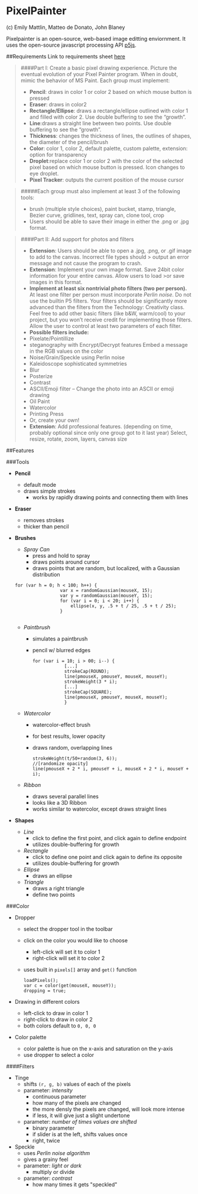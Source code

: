 # PixelPainter
(c) Emily Mattlin, Matteo de Donato, John Blaney

Pixelpainter is an open-source, web-based image editting enviornment.
It uses the open-source javascript processing API [p5js](p5js.org).


##Requirements
Link to requirements sheet [here](https://trinityschoolnyc.myschoolapp.com/ftpimages/390/download/download_1789690.pdf)

> ####Part I: ​Create a basic pixel drawing experience.
>Picture the eventual evolution of your Pixel Painter program. When in doubt, mimic the behavior of MS Paint.
>Each group must implement:
> - **Pencil**: draws in color 1 or color 2 based on which mouse button is pressed
> - **Eraser**: ​draws in color2
> - **Rectangle/Ellipse**: ​draws a rectangle/ellipse outlined with color 1 and filled with color 2. Use double buffering to see the “growth”.
> - **Line**:​draws a straight line between two points. Use double buffering to see the “growth”.
> - **Thickness**: ​changes the thickness of lines, the outlines of shapes, the diameter of the pencil/brush
> - **Color**: ​color 1, color 2, default palette, custom palette, extension: option for transparency
> - **Droplet**:​​replace color 1 or color 2 with the color of the selected pixel based on which mouse button is pressed.
> Icon changes to eye droplet.
> - **Pixel Tracker**: ​outputs the current position of the mouse cursor

>#####Each group must also implement at least 3 of the following tools:
>  * brush (multiple style choices), paint bucket, stamp, triangle, Bezier curve, gridlines, text, spray can, clone tool, crop
>  * Users should be able to save their image in either the .png or .jpg format.

> ####Part II: ​Add support for photos and filters
> - **Extension**: Users should be able to open a .jpg, .png, or .gif image to add to the canvas. Incorrect file types should > output an error message and not cause the program to crash.
> - **Extension**: Implement your own image format. Save 24­bit color information for your entire canvas. Allow users to load >or save images in this format.
> - **Implement at least six non­trivial photo filters (two per person).** At least one filter per person must incorporate
> *Perlin noise*. Do not use the built­in P5 filters. Your
> filters should be significantly more advanced than the filters from the Technology: Creativity class. Feel free to add
> other basic filters (like b&W, warm/cool) to
> your project, but you won’t receive credit for implementing those filters. Allow the user to control at least two
> parameters of each filter.
> - **Possible filters include:**
> - Pixelate/Pointillize
> - steganography with Encrypt/Decrypt features­ Embed a message in the RGB values on the color
> - Noise/Grain/Speckle using Perlin noise
> - Kaleidoscope­ sophisticated symmetries
> - Blur
> - Posterize
> - Contrast
> - ASCII/Emoji filter – Change the photo into an ASCII or emoji drawing
> - Oil Paint
> - Watercolor
> - Printing Press
> - Or, create your own!
> - **Extension​**: Add professional features. (depending on time, probably optional since only one group got to it last year)
>­Select, resize, rotate, zoom, layers, canvas size

##Features

###Tools
- **Pencil**
  * default mode
  * draws simple strokes
    * works by rapidly drawing points and connecting them with lines
- **Eraser**
  * removes strokes
  * thicker than pencil

- **Brushes**
  * *Spray Can*
    * press and hold to spray
    * draws points around cursor
    * draws points that are random, but localized, with a Gaussian distribution
    
   ```
   for (var h = 0; h < 100; h++) {
                    var x = randomGaussian(mouseX, 15);
                    var y = randomGaussian(mouseY, 15);
                    for (var i = 0; i < 20; i++) {
                        ellipse(x, y, .5 + t / 25, .5 + t / 25);
                    }
                    
    ```
    
  * *Paintbrush*
    * simulates a paintbrush
    * pencil w/ blurred edges
 
        ```
        for (var i = 10; i > 00; i--) {
                    [...]
                    strokeCap(ROUND);
                    line(pmouseX, pmouseY, mouseX, mouseY);
                    strokeWeight(3 * i);
                    [...]
                    strokeCap(SQUARE);
                    line(pmouseX, pmouseY, mouseX, mouseY);
                    }
         ```
         
  * *Watercolor*
    * watercolor-effect brush
    * for best results, lower opacity
    * draws random, overlapping lines
   
       ```
       strokeWeight(t/50+random(3, 6));
       //[randomize opacity]
       line(pmouseX + 2 * i, pmouseY + i, mouseX + 2 * i, mouseY + i);
       ```
  * *Ribbon*
    * draws several parallel lines
    * looks like a 3D Ribbon
    * works similar to watercolor, except draws straight lines
- **Shapes**
  * *Line*
    * click to define the first point, and click again to define endpoint
    * utilizes double-buffering for growth
  * *Rectangle*
    * click to define one point and click again to define its opposite
    * utilizes double-buffering for growth
  * *Ellipse*
    * draws an ellipse
  * *Triangle*
    * draws a right triangle
    * define two points

###Color
- Dropper
  * select the dropper tool in the toolbar
  * click on the color you would like to choose
    * left-click will set it to color 1
    * right-click will set it to color 2
  * uses built in ```pixels[]``` array and ``get()`` function
    
    ```
    loadPixels();
    var c = color(get(mouseX, mouseY));
    dropping = true;
    ```
    
- Drawing in different colors
  * left-click to draw in color 1
  * right-click to draw in color 2
  * both colors default to ```0, 0, 0```
- Color palette
  * color palette is hue on the x-axis and saturation on the y-axis
  * use dropper to select a color

####Filters
- Tinge
  * shifts ```(r, g, b)``` values of each of the pixels
  * parameter: *intensity*
    * continuous parameter
    * how many of the pixels are changed
    * the more densly the pixels are changed, will look more intense
    * if less, it will give just a slight undertone
  * parameter: *number of times values are shifted*
    * binary parameter
    * if slider is at the left, shifts values once
    * right, twice
- Speckle
  * uses *Perlin noise algorithm*
  * gives a grainy feel
  * parameter: *light or dark*
    * multiply or divide
  * parameter: *contrast*
    * how many times it gets "speckled"
 
